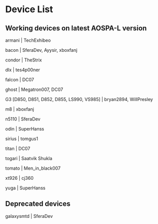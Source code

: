 # Device List #

## Working devices on latest AOSPA-L version ##

armani | TechExhibeo

bacon | SferaDev, Ayysir, xboxfanj

condor | TheStrix

dlx | tes4p00ner

falcon | DC07

ghost | Megatron007, DC07

G3 [D850, D851, D852, D855, LS990, VS985] | bryan2894, WillPresley

m8 | xboxfanj

n5110 | SferaDev

odin | SuperHanss

sirius | tomgus1

titan | DC07

togari | Saatvik Shukla

tomato | Men_in_black007

xt926 | cj360

yuga | SuperHanss

## Deprecated devices ##

galaxysmtd | SferaDev
